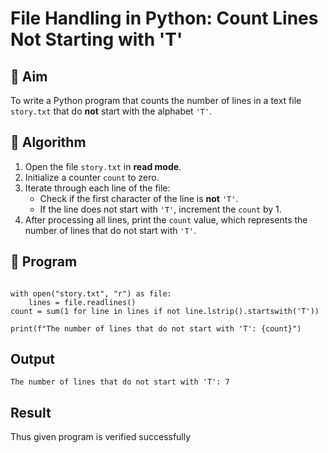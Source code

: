 # File Handling in Python: Count Lines Not Starting with 'T'

## 🎯 Aim
To write a Python program that counts the number of lines in a text file `story.txt` that do **not** start with the alphabet `'T'`.

## 🧠 Algorithm
1. Open the file `story.txt` in **read mode**.
2. Initialize a counter `count` to zero.
3. Iterate through each line of the file:
   - Check if the first character of the line is **not** `'T'`.
   - If the line does not start with `'T'`, increment the `count` by 1.
4. After processing all lines, print the `count` value, which represents the number of lines that do not start with `'T'`.

## 🧾 Program
~~~

with open("story.txt", "r") as file:
    lines = file.readlines()
count = sum(1 for line in lines if not line.lstrip().startswith('T'))

print(f"The number of lines that do not start with 'T': {count}")
~~~

## Output
~~~
The number of lines that do not start with 'T': 7
~~~

## Result
Thus given program is verified successfully
